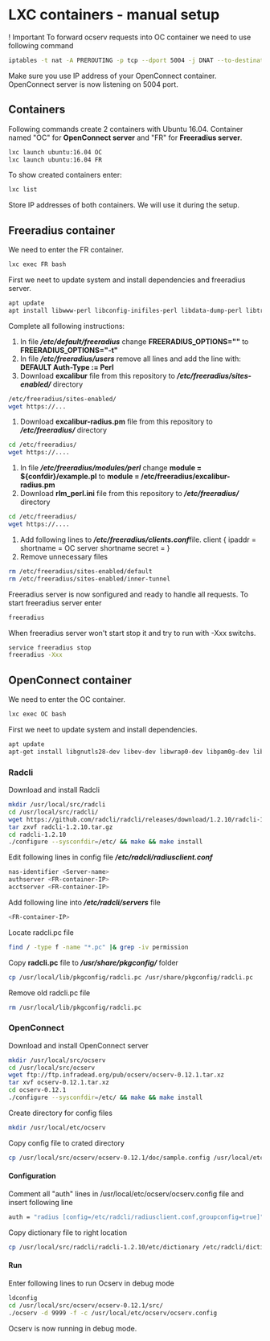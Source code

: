 # LXC containers - manual setup
! Important
To forward ocserv requests into OC container we need to use following command
```bash
iptables -t nat -A PREROUTING -p tcp --dport 5004 -j DNAT --to-destination <OC-container-IP>:443
```
Make sure you use IP address of your OpenConnect container. 
OpenConnect server is now listening on 5004 port.
## Containers
Following commands create 2 containers with Ubuntu 16.04. Container named "OC" for **OpenConnect server** and "FR" for **Freeradius server**.
```bash
lxc launch ubuntu:16.04 OC
lxc launch ubuntu:16.04 FR
```
To show created containers enter:
```bash
lxc list
```
Store IP addresses of both containers. We will use it during the setup.
## Freeradius container
We need to enter the FR container.
```bash
lxc exec FR bash
```
First we neet to update system and install dependencies and freeradius server.
```bash
apt update
apt install libwww-perl libconfig-inifiles-perl libdata-dump-perl libtry-tiny-perl freeradius libjson-perl liblwp-protocol-https-perl freeradius
```
Complete all following instructions:
1. In file ***/etc/default/freeradius*** change **FREERADIUS_OPTIONS=""** to **FREERADIUS_OPTIONS="-t"**
1. In file ***/etc/freeradius/users*** remove all lines and add the line with: **DEFAULT Auth-Type := Perl**
1. Download **excalibur** file from this repository to ***/etc/freeradius/sites-enabled/*** directory
```bash
/etc/freeradius/sites-enabled/
wget https://...
```
1. Download **excalibur-radius.pm** file from this repository to ***/etc/freeradius/*** directory
```bash
cd /etc/freeradius/
wget https://....
```
1. In file ***/etc/freeradius/modules/perl*** change **module = ${confdir}/example.pl** to **module = /etc/freeradius/excalibur-radius.pm**
1. Download **rlm_perl.ini** file from this repository to ***/etc/freeradius/*** directory
```bash
cd /etc/freeradius/
wget https://....
```
1. Add following lines to ***/etc/freeradius/clients.conf***file.
        client <OC-container-IP> {
        	ipaddr = <OC-container-IP>
        	shortname = OC server shortname
        	secret = <shared-secret>
        }
1. Remove unnecessary files
```bash
rm /etc/freeradius/sites-enabled/default
rm /etc/freeradius/sites-enabled/inner-tunnel
```
Freeradius server is now sonfigured and ready to handle all requests. To start freeradius server enter
```bash
freeradius
```
When freeradius server won't start stop it and try to run with -Xxx switchs.
```bash
service freeradius stop
freeradius -Xxx
```



## OpenConnect container
We need to enter the OC container.
```bash
lxc exec OC bash
```
First we neet to update system and install dependencies.
```bash
apt update
apt-get install libgnutls28-dev libev-dev libwrap0-dev libpam0g-dev liblz4-dev libseccomp-dev libreadline-dev libnl-route-3-dev libkrb5-dev make-guile libtalloc-dev
```

### Radcli
Download and install Radcli
```bash
mkdir /usr/local/src/radcli
cd /usr/local/src/radcli/
wget https://github.com/radcli/radcli/releases/download/1.2.10/radcli-1.2.10.tar.gz
tar zxvf radcli-1.2.10.tar.gz
cd radcli-1.2.10
./configure --sysconfdir=/etc/ && make && make install
```
Edit following lines in config file ***/etc/radcli/radiusclient.conf***
```bash
nas-identifier <Server-name>
authserver <FR-container-IP>
acctserver <FR-container-IP>
```
Add following line into ***/etc/radcli/servers*** file
```bash
<FR-container-IP>																							<shared-secret>
```
Locate radcli.pc file
```bash
find / -type f -name "*.pc" |& grep -iv permission
```
Copy **radcli.pc** file to ***/usr/share/pkgconfig/*** folder
```bash
cp /usr/local/lib/pkgconfig/radcli.pc /usr/share/pkgconfig/radcli.pc
```
Remove old radcli.pc file
```bash
rm /usr/local/lib/pkgconfig/radcli.pc
```
### OpenConnect
Download and install OpenConnect server
```bash
mkdir /usr/local/src/ocserv
cd /usr/local/src/ocserv
wget ftp://ftp.infradead.org/pub/ocserv/ocserv-0.12.1.tar.xz
tar xvf ocserv-0.12.1.tar.xz
cd ocserv-0.12.1
./configure --sysconfdir=/etc/ && make && make install
```
Create directory for config files
```bash
mkdir /usr/local/etc/ocserv
```
Copy config file to crated directory
```bash
cp /usr/local/src/ocserv/ocserv-0.12.1/doc/sample.config /usr/local/etc/ocserv/ocserv.config
```
#### Configuration
Comment all "auth" lines in /usr/local/etc/ocserv/ocserv.config file and insert following line
```bash
auth = "radius [config=/etc/radcli/radiusclient.conf,groupconfig=true]"
```
Copy dictionary file to right location
```bash
cp /usr/local/src/radcli/radcli-1.2.10/etc/dictionary /etc/radcli/dictionary
```
#### Run
Enter following lines to run Ocserv in debug mode
```bash
ldconfig
cd /usr/local/src/ocserv/ocserv-0.12.1/src/
./ocserv -d 9999 -f -c /usr/local/etc/ocserv/ocserv.config
```
Ocserv is now running in debug mode. 





